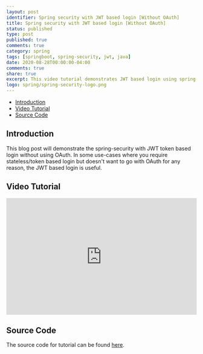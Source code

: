 ```yaml
---
layout: post
identifier: Spring security with JWT based login [Without OAuth]
title: Spring security with JWT based login [Without OAuth]
status: published
type: post
published: true
comments: true
category: spring
tags: [springboot, spring-security, jwt, java]
date: 2020-08-28T00:00:00-04:00
comments: true
share: true
excerpt: This video tutorial demonstrates JWT based login using spring-security. 
logo: spring/spring-security-logo.png
---
```

<style nonce="jsbl0g5">
.videoWrapper {
    position: relative;
    padding-bottom: 56.25%; /* 16:9 */
    padding-top: 25px;
    height: 0;
}
.videoWrapper iframe {
    position: absolute;
    top: 0;
    left: 0;
    width: 100%;
    height: 100%;
}
</style>
* [Introduction](#intro)
* [Video Tutorial](#video-link)
* [Source Code](#source-code)

## Introduction <a name="intro"></a>
This blog post will demonstrate the spring-security with JWT token based login without using OAuth. In some use-cases where you require stateless/token based login
 but doesn't want to go with OAuth for any reason, the JWT based login is useful.
 
## Video Tutorial<a name="video-link"></a>

<div class="videoWrapper">
    <iframe width="560" height="315" src="https://www.youtube.com/embed/-h9jdXfP9Zc" frameborder="0" allow="accelerometer; autoplay; encrypted-media; gyroscope; picture-in-picture" allowfullscreen></iframe>
</div>

## Source Code<a name="source-code"></a>

The source code for tutorial can be found [here](https://github.com/jeetmp3/tutorials/tree/master/spring-security-jwt-login). 
